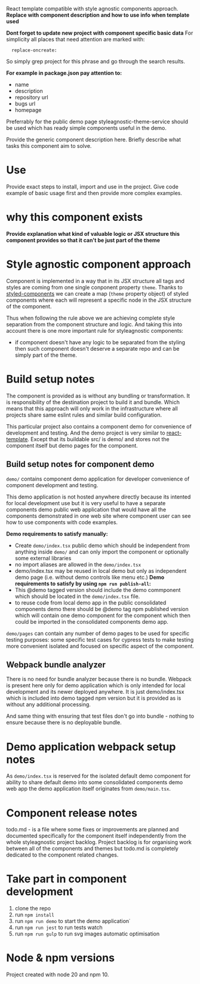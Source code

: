 React template compatible with style agnostic components approach.
**Replace with component description and how to use info when template used**

**Dont forget to update new project with component specific basic data**
For simplicity all places that need attention are marked with:
```
  replace-oncreate:
```
So simply grep project for this phrase and go through the search results.

**For example in package.json pay attention to:**
- name
- description
- repository url
- bugs url
- homepage

Preferrably for the public demo page styleagnostic-theme-service should be
used which has ready simple components useful in the demo.

Provide the generic component description here. Briefly describe what tasks
this component aim to solve.

# Use
Provide exact steps to install, import and use in the project.
Give code example of basic usage first and then provide more complex examples.

# why this component exists
**Provide explanation what kind of valuable logic or JSX structure this
component provides so that it can't be just part of the theme**

# Style agnostic component approach
Component is implemented in a way that in its JSX structure all tags and styles
are coming from one single conponent property `theme`.
Thanks to [styled-components](https://styled-components.com/) we can
create a map (`theme` property object) of styled components where each will
represent a specific node in the JSX structure of the component.

Thus when following the rule above we are achieving complete style separation
from the component structure and logic. And taking this into account there is
one more important rule for styleagnostic components:
- if component doesn't have any logic to be separated from the styling then
such component doesn't deserve a separate repo and can be simply part of the
theme.

# Build setup notes
The component is provided as is without any bundling or transformation.
It is responsibility of the destination project to build it and bundle.
Which means that this approach will only work in the infrastructure where
all projects share same eslint rules and similar build configuration.

This particular project also contains a component demo for convenience of
development and testing. And the demo project is very similar to 
[react-template](https://github.com/omatviiv/react-template#setup-notes).
Except that its buildable src/ is demo/ and stores not the component itself
but demo pages for the component.

## Build setup notes for component demo
`demo/` contains component demo application for developer convenience
of component development and testing.

This demo application is not hosted anywhere directly because its intented
for local development use but it is very useful to have a separate
components demo public web application that would have all the components
demonstrated in one web site where component user can see how to use
components with code examples.

**Demo requirements to satisfy manually:**
- Create `demo/index.tsx` public demo which should be independent from anything
inside `demo/` and can only import the component or optionally some external
libraries
- no import aliases are allowed in the `demo/index.tsx`
- demo/index.tsx may be reused in local demo but only as independent demo page
(i.e. without demo controls like menu etc.)
**Demo requirements to satisfy by using `npm run publish-all`:**
- This @demo tagged version should include the demo commponent which should be
located in the `demo/index.tsx` file.
- to reuse code from local demo app in the public consolidated components
demo there should be @demo tag npm published version which will contain one
demo component for the component which then could be imported in the
consolidated components demo app.

`demo/pages` can contain any number of demo pages to be used for specific
testing purposes: some specific test cases for cypress tests to make
testing more convenient isolated and focused on specific aspect of
the component.

## Webpack bundle analyzer
There is no need for bundle analyzer because there is no bundle.
Webpack is present here only for demo application which is only intended
for local development and its newer deployed anywhere. It is just demo/index.tsx
which is included into demo tagged npm version but it is provided as is
without any additional processing.

And same thing with ensuring that test files don't go into bundle - nothing
to ensure because there is no deployable bundle.


# Demo application webpack setup notes
As `demo/index.tsx` is reserved for the isolated default demo component for
ability to share default demo into some consolidated components demo web app
the demo application itself originates from `demo/main.tsx`.

# Component release notes
todo.md - is a file where some fixes or improvements are planned and documented
specifically for the component itself independently from the whole
styleagnostic project backlog.
Project backlog is for organising work between all of the components and themes
but todo.md is completely dedicated to the component related changes.

# Take part in component development
1. clone the repo
2. run `npm install`
3. run `npm run demo` to start the demo application˙
4. run `npm run jest` to run tests watch
5. run `npm run gulp` to run svg images automatic optimisation

# Node & npm versions
Project created with node 20 and npm 10.
